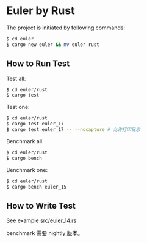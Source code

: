# Euler by Rust

The project is initiated by following commands:

```sh
$ cd euler
$ cargo new euler && mv euler rust
```

## How to Run Test

Test all:

```sh
$ cd euler/rust
$ cargo test
```

Test one:

```sh
$ cd euler/rust
$ cargo test euler_17
$ cargo test euler_17 -- --nocapture # 允许打印日志
```

Benchmark all:

```sh
$ cd euler/rust
$ cargo bench
```

Benchmark one:

```sh
$ cd euler/rust
$ cargo bench euler_15
```

## How to Write Test

See example [src/euler_14.rs](./src/euler_14.rs)

benchmark 需要 nightly 版本。
